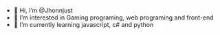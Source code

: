 - 👋 Hi, I’m @Jhonnjust
- 👀 I’m interested in Gaming programing, web programing and front-end
- 🌱 I’m currently learning javascript, c# and python

<!---
Jhonnjust/Jhonnjust is a ✨ special ✨ repository because its `README.md` (this file) appears on your GitHub profile.
You can click the Preview link to take a look at your changes.
--->
